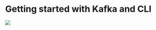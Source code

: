 # Getting started with Kafka and CLI

[![](https://img.shields.io/badge/jupyter-notebook-informational?logo=jupyter)](https://nbviewer.org/github/sparsh-ai/recohut/blob/main/03-processing/kafka/lab-kafka-cli/main.ipynb)